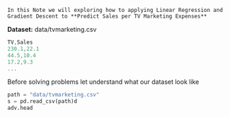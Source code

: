 ```ad-success
In this Note we will exploring how to applying Linear Regression and Gradient Descent to **Predict Sales per TV Marketing Expenses**
```

**Dataset:** data/tvmarketing.csv
```js
TV,Sales
230.1,22.1
44.5,10.4
17.2,9.3
...
```

Before solving problems let understand what our dataset look like
```python
path = "data/tvmarketing.csv"
s = pd.read_csv(path)d
adv.head
```
